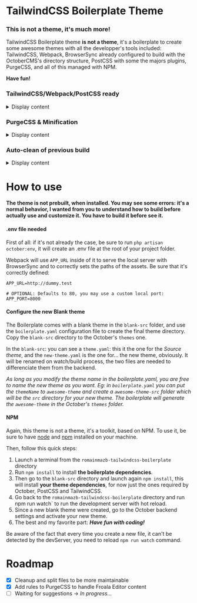 TailwindCSS Boilerplate Theme
=============================

### This is not a theme, it's much more!

TailwindCSS Boilerplate theme **is not a theme**, it's a boilerplate to create some awesome themes with all the developper's tools included: TailwindCSS, Webpack, BrowserSync already configured to build with the OctoberCMS's directory structure, PostCSS with some the majors plugins, PurgeCSS, and all of this managed with NPM.

**Have fun!**

### TailwindCSS/Webpack/PostCSS ready
<details><summary>Display content</summary>
TailwindCSS, Webpack and PostCSS is already installed and pre-configured to work together.
Each configuration file is pre-built but customizable directly from your theme directory.

This boilerplate comes with webpack and fully customised `webpack.config.js` file for OctoberCMS to manage all your assets: css, javascript, images, fonts and also all your template files: **Webpack will walk through all your directories and subdirectories** presents in your theme folder to compile the .htm, .html and .txt files to catch all the assets dependencies you may have added in them!

PostCSS is the prepocessor of this boilerplate with the most used plugins. Feel free to add the plugins you want into the `postcss.config.js`
</details>

### PurgeCSS & Minification
<details><summary>Display content</summary>
To ensure the optimization of your final theme: the `npm run build` process will remove all unused CSS with PurgeCSS, and all the JS and CSS files will be minified.
Be aware that to not slow down the watch process, the purge and minification happen only on the `npm run build` process
</details>

### Auto-clean of previous build
<details><summary>Display content</summary>
This boilerplate uses `clean-webpack-plugin` to ensure you don't have any useless files in your theme folder. Your files is cleaned only on the build process not to slow down the hot reload module.
</details>

How to use
==========

**The theme is not prebuilt, when installed. You may see some errors: it's a normal behavior, I wanted from you to understand how to build before actually use and customize it.
You have to build it before see it.**

#### .env file needed
First of all: if it's not already the case, be sure to run `php artisan october:env`, it will create an .env file at the root of your project folder.

Webpack will use `APP_URL` inside of it to serve the local server with BrowserSync and to correctly sets the paths of the assets. Be sure that it's correctly defined:
```dotenv
APP_URL=http://dummy.test

# OPTIONAL: Defaults to 80, you may use a custom local port:
APP_PORT=8000
```

#### Configure the new Blank theme
The Boilerplate comes with a blank theme in the `blank-src` folder, and use the `boilerplate.yaml` configuration file to create the final theme directory.
Copy the `blank-src` directory to the October's `themes` one.

In the `blank-src`: you can see a `theme.yaml`: this it the one for the *Source theme*, and the `new-theme.yaml` is the one for... the new theme, obviously.
It will be renamed on watch/build process, the two files are needed to differenciate them from the backend.

*As long as you modify the theme name in the boilerplate.yaml, you are free to name the new theme as you want.
Eg: in `boilerplate.yaml` you can put the `themeName` to `awesome-theme` and create a `awesome-theme-src` folder which will be the `src` directory for your new theme.
The boilerplate will generate the `awesome-theme` in the October's `themes` folder.*

#### NPM
Again, this theme is not a theme, it's a toolkit, based on NPM. To use it, be sure to have [node](https://github.com/nodejs/node) and [npm](https://github.com/npm/cli) installed on your machine.

Then, follow this quick steps:

1. Launch a terminal from the `romainmazb-tailwindcss-boilerplate` directory
2. Run `npm install` to install **the boilerplate dependencies**.
3. Then go to the `blank-src` directory and launch again `npm install`, this will install **your theme dependencies**, for now just the ones required by October, PostCSS and TailwindCSS.
4. Go back to the `romainmazb-tailwindcss-boilerplate` directory and run npm run watch` to run the development server with hot reload.
5. Since a new blank theme were created, go to the October backend settings and activate your new theme.
5. The best and my favorite part: ***Have fun with coding!***

Be aware of the fact that every time you create a new file, it can't be detected by the devServer, you need to reload `npm run watch` command.

Roadmap
==========
* [x] Cleanup and split files to be more maintainable
* [x] Add rules to PurgeCSS to handle Froala Editor content
* [ ] Waiting for suggestions -> *In progress...*
